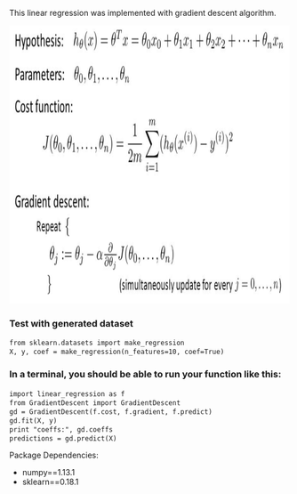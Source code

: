 This linear regression was implemented with gradient descent algorithm. 

<img src="https://github.com/gogowenzhang/machine-learning-algorithms-python/blob/master/img/linear-regression.png" width='600' height='500'>

### Test with generated dataset
```
from sklearn.datasets import make_regression
X, y, coef = make_regression(n_features=10, coef=True)
```

### In a terminal, you should be able to run your function like this:
```
import linear_regression as f
from GradientDescent import GradientDescent
gd = GradientDescent(f.cost, f.gradient, f.predict)
gd.fit(X, y)
print "coeffs:", gd.coeffs
predictions = gd.predict(X)
```

Package Dependencies:
- numpy==1.13.1
- sklearn==0.18.1
